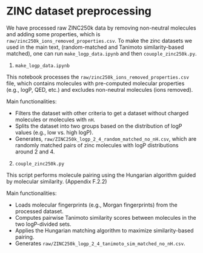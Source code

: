 # ZINC dataset preprocessing

We have processed raw ZINC250k data by removing non-neutral molecules and adding some properties, which is `raw/zinc250k_ions_removed_properties.csv`.
To make the zinc datasets we used in the main text, (random-matched and Tanimoto similarity-based matched), one can run `make_logp_data.ipynb` and then `couople_zinc250k.py`.

1. `make_logp_data.ipynb`

This notebook processes the `raw/zinc250k_ions_removed_properties.csv` file, which contains molecules with pre-computed molecular properties (e.g., logP, QED, etc.) and excludes non-neutral molecules (ions removed).

Main functionalities:
- Filters the dataset with other criteria to get a dataset without charged molecules or molecules with `nH`.
- Splits the dataset into two groups based on the distribution of logP values (e.g., low vs. high logP).
- Generates, `raw/ZINC250k_logp_2_4_random_matched_no_nH.csv`, which are randomly matched pairs of zinc molecules with logP distributions around 2 and 4.

2. `couple_zinc250k.py`

This script performs molecule pairing using the Hungarian algorithm guided by molecular similarity. (Appendix F.2.2)

Main functionalities:
- Loads molecular fingerprints (e.g., Morgan fingerprints) from the processed dataset.
- Computes pairwise Tanimoto similarity scores between molecules in the two logP-divided sets.
- Applies the Hungarian matching algorithm to maximize similarity-based pairing.
- Generates `raw/ZINC250k_logp_2_4_tanimoto_sim_matched_no_nH.csv`.
